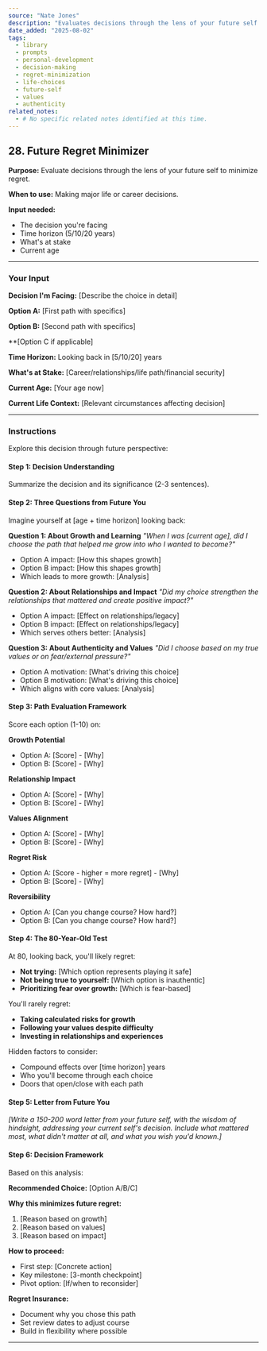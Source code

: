```yaml
---
source: "Nate Jones"
description: "Evaluates decisions through the lens of your future self to minimize regret."
date_added: "2025-08-02"
tags:
  - library
  - prompts
  - personal-development
  - decision-making
  - regret-minimization
  - life-choices
  - future-self
  - values
  - authenticity
related_notes:
  - # No specific related notes identified at this time.
---
```

## 28. Future Regret Minimizer

**Purpose:** Evaluate decisions through the lens of your future self to minimize regret.

**When to use:** Making major life or career decisions.

**Input needed:**

*   The decision you're facing
*   Time horizon (5/10/20 years)
*   What's at stake
*   Current age

---

### Your Input

**Decision I'm Facing:** [Describe the choice in detail]

**Option A:** [First path with specifics]

**Option B:** [Second path with specifics]

**[Option C if applicable]

**Time Horizon:** Looking back in [5/10/20] years

**What's at Stake:** [Career/relationships/life path/financial security]

**Current Age:** [Your age now]

**Current Life Context:** [Relevant circumstances affecting decision]

---

### Instructions

Explore this decision through future perspective:

#### Step 1: Decision Understanding

Summarize the decision and its significance (2-3 sentences).

#### Step 2: Three Questions from Future You

Imagine yourself at [age + time horizon] looking back:

**Question 1: About Growth and Learning** *"When I was [current age], did I choose the path that helped me grow into who I wanted to become?"*

*   Option A impact: [How this shapes growth]
*   Option B impact: [How this shapes growth]
*   Which leads to more growth: [Analysis]

**Question 2: About Relationships and Impact** *"Did my choice strengthen the relationships that mattered and create positive impact?"*

*   Option A impact: [Effect on relationships/legacy]
*   Option B impact: [Effect on relationships/legacy]
*   Which serves others better: [Analysis]

**Question 3: About Authenticity and Values** *"Did I choose based on my true values or on fear/external pressure?"*

*   Option A motivation: [What's driving this choice]
*   Option B motivation: [What's driving this choice]
*   Which aligns with core values: [Analysis]

#### Step 3: Path Evaluation Framework

Score each option (1-10) on:

**Growth Potential**

*   Option A: [Score] - [Why]
*   Option B: [Score] - [Why]

**Relationship Impact**

*   Option A: [Score] - [Why]
*   Option B: [Score] - [Why]

**Values Alignment**

*   Option A: [Score] - [Why]
*   Option B: [Score] - [Why]

**Regret Risk**

*   Option A: [Score - higher = more regret] - [Why]
*   Option B: [Score] - [Why]

**Reversibility**

*   Option A: [Can you change course? How hard?]
*   Option B: [Can you change course? How hard?]

#### Step 4: The 80-Year-Old Test

At 80, looking back, you'll likely regret:

*   **Not trying:** [Which option represents playing it safe]
*   **Not being true to yourself:** [Which option is inauthentic]
*   **Prioritizing fear over growth:** [Which is fear-based]

You'll rarely regret:

*   **Taking calculated risks for growth**
*   **Following your values despite difficulty**
*   **Investing in relationships and experiences**

Hidden factors to consider:

*   Compound effects over [time horizon] years
*   Who you'll become through each choice
*   Doors that open/close with each path

#### Step 5: Letter from Future You

*[Write a 150-200 word letter from your future self, with the wisdom of hindsight, addressing your current self's decision. Include what mattered most, what didn't matter at all, and what you wish you'd known.]*

#### Step 6: Decision Framework

Based on this analysis:

**Recommended Choice:** [Option A/B/C]

**Why this minimizes future regret:**

1.  [Reason based on growth]
2.  [Reason based on values]
3.  [Reason based on impact]

**How to proceed:**

*   First step: [Concrete action]
*   Key milestone: [3-month checkpoint]
*   Pivot option: [If/when to reconsider]

**Regret Insurance:**

*   Document why you chose this path
*   Set review dates to adjust course
*   Build in flexibility where possible

---
